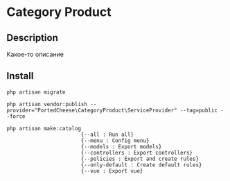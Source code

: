 # Category Product

## Description

Какое-то описание

## Install
    php artisan migrate

    php artisan vendor:publish --provider="PortedCheese\CategoryProduct\ServiceProvider" --tag=public --force

    php artisan make:catalog
                            {--all : Run all}
                            {--menu : Config menu}
                            {--models : Export models}
                            {--controllers : Export controllers}
                            {--policies : Export and create rules}
                            {--only-default : Create default rules}
                            {--vue : Export vue}